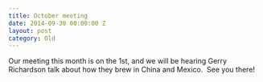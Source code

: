```yaml
---
title: October meeting
date: 2014-09-30 00:00:00 Z
layout: post
category: Old
---
```


<p>Our meeting this month is on the 1st&#44; and we will be hearing Gerry Richardson talk about how they brew in China and Mexico. &nbsp;See you there!</p>
